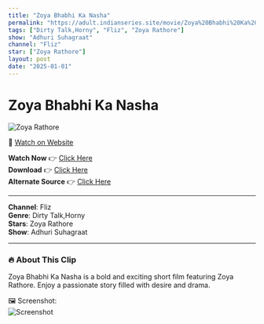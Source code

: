 ```yaml
---
title: "Zoya Bhabhi Ka Nasha"
permalink: "https://adult.indianseries.site/movie/Zoya%20Bhabhi%20Ka%20Nasha"
tags: ["Dirty Talk,Horny", "Fliz", "Zoya Rathore"]
show: "Adhuri Suhagraat"
channel: "Fliz"
star: ["Zoya Rathore"]
layout: post
date: "2025-01-01"
---
```


# Zoya Bhabhi Ka Nasha

![Zoya Rathore](https://shorts.desisins.com/wp-content/uploads/2024/07/Zoya-bhabhi-Ka-Nasha-DesiSins.com_.jpg)

🔗 [Watch on Website](https://adult.indianseries.site/movie/Zoya%20Bhabhi%20Ka%20Nasha)

**Watch Now** 👉 [Click Here](https://adult.indianseries.site/movie/Zoya%20Bhabhi%20Ka%20Nasha)  
**Download** 👉 [Click Here](https://adult.indianseries.site/movie/Zoya%20Bhabhi%20Ka%20Nasha)  
**Alternate Source** 👉 [Click Here](https://adult.indianseries.site/movie/Zoya%20Bhabhi%20Ka%20Nasha)

---

**Channel**: Fliz  
**Genre**: Dirty Talk,Horny  
**Stars**: Zoya Rathore  
**Show**: Adhuri Suhagraat

---

### 🔥 About This Clip

Zoya Bhabhi Ka Nasha is a bold and exciting short film featuring Zoya Rathore. Enjoy a passionate story filled with desire and drama.
 
🖼️ Screenshot:  
![Screenshot](https://shorts.desisins.com/wp-content/uploads/2024/07/Zoya-bhabhi-Ka-Nasha-DesiSins.com_.jpg)
